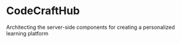 # CodeCraftHub

 Architecting the server-side components for creating a personalized learning platform
